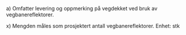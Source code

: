 a) Omfatter levering og oppmerking på vegdekket ved bruk av vegbanereflektorer.

x) Mengden måles som prosjektert antall vegbanereflektorer. Enhet: stk

